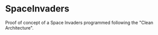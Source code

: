 SpaceInvaders
=============

Proof of concept of a Space Invaders programmed following the "Clean Architecture".
